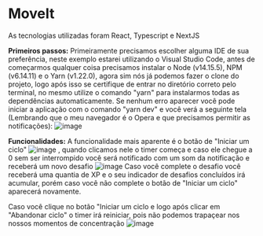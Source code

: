 # MoveIt

As tecnologias utilizadas foram React, Typescript e NextJS

**Primeiros passos:** Primeiramente precisamos escolher alguma IDE de sua preferência, neste exemplo estarei utilizando o Visual Studio Code, antes de começarmos qualquer coisa precisamos instalar o Node (v14.15.5), NPM (v6.14.11) e o Yarn (v1.22.0), agora sim nós já podemos fazer o clone do projeto, logo após isso se certifique de entrar no diretório correto pelo terminal, no mesmo utilize o comando "yarn" para instalarmos todas as dependências automaticamente. Se nenhum erro aparecer você pode iniciar a aplicação com o comando "yarn dev" e você verá a seguinte tela (Lembrando que o meu navegador é o Opera e que precisamos permitir as notificações): ![image](https://user-images.githubusercontent.com/53949034/109439542-7ae62a00-7a0d-11eb-801e-4c200724e91f.png)
 

**Funcionalidades:** 
A funcionalidade mais aparente é o botão de "Iniciar um ciclo" 
![image](https://user-images.githubusercontent.com/53949034/109439611-d7494980-7a0d-11eb-9494-be8ee732269a.png)
, quando clicamos nele o timer começa e caso ele chegue a 0 sem ser interrompido você será notificado com um som da notificação e receberá um novo desafio 
![image](https://user-images.githubusercontent.com/53949034/109439659-0fe92300-7a0e-11eb-998b-57cbed748b12.png) 
Caso você complete o desafio você receberá uma quantia de XP e o seu indicador de desafios concluídos irá acumular, porém caso você não complete o botão de "Iniciar um ciclo" aparecerá novamente. 

Caso você clique no botão "Iniciar um ciclo e logo após clicar em "Abandonar ciclo" o timer irá reiniciar, pois não podemos trapaçear nos nossos momentos de concentração 
![image](https://user-images.githubusercontent.com/53949034/109439746-622a4400-7a0e-11eb-8202-5361edcd643e.png)


